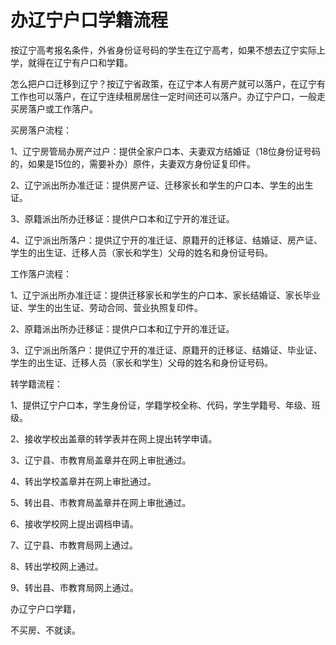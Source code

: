 # 办辽宁户口学籍流程

按辽宁高考报名条件，外省身份证号码的学生在辽宁高考，如果不想去辽宁实际上学，就得在辽宁有户口和学籍。

怎么把户口迁移到辽宁？按辽宁省政策，在辽宁本人有房产就可以落户，在辽宁有工作也可以落户，在辽宁连续租房居住一定时间还可以落户。办辽宁户口，一般走买房落户或工作落户。

买房落户流程：

1、辽宁房管局办房产过户：提供全家户口本、夫妻双方结婚证（18位身份证号码的，如果是15位的，需要补办）原件，夫妻双方身份证复印件。

2、辽宁派出所办准迁证：提供房产证、迁移家长和学生的户口本、学生的出生证。

3、原籍派出所办迁移证：提供户口本和辽宁开的准迁证。

4、辽宁派出所落户：提供辽宁开的准迁证、原籍开的迁移证、结婚证、房产证、学生的出生证、迁移人员（家长和学生）父母的姓名和身份证号码。

工作落户流程：

1、辽宁派出所办准迁证：提供迁移家长和学生的户口本、家长结婚证、家长毕业证、学生的出生证、劳动合同、营业执照复印件。

2、原籍派出所办迁移证：提供户口本和辽宁开的准迁证。

3、辽宁派出所落户：提供辽宁开的准迁证、原籍开的迁移证、结婚证、毕业证、学生的出生证、迁移人员（家长和学生）父母的姓名和身份证号码。

转学籍流程：

1、提供辽宁户口本，学生身份证，学籍学校全称、代码，学生学籍号、年级、班级。

2、接收学校出盖章的转学表并在网上提出转学申请。

3、辽宁县、市教育局盖章并在网上审批通过。

4、转出学校盖章并在网上审批通过。

5、转出县、市教育局盖章并在网上审批通过。

6、接收学校网上提出调档申请。

7、辽宁县、市教育局网上通过。

8、转出学校网上通过。

9、转出县、市教育局网上通过。

办辽宁户口学籍，

不买房、不就读。



